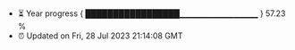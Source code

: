 - ⏳ Year progress { █████████████████▁▁▁▁▁▁▁▁▁▁▁▁▁ } 57.23 %
- ⏰ Updated on Fri, 28 Jul 2023 21:14:08 GMT

